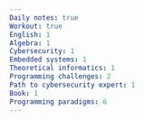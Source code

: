 ```yaml
---
Daily notes: true
Workout: true
English: 1
Algebra: 1
Cybersecurity: 1
Embedded systems: 1
Theoretical informatics: 1
Programming challenges: 2
Path to cybersecurity expert: 1
Book: 1
Programming paradigms: 6
---
```




